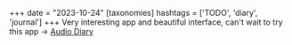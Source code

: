 +++
date = "2023-10-24"
[taxonomies]
hashtags = ['TODO', 'diary', 'journal']
+++
Very interesting app and beautiful interface, can't wait to try this app -> [Audio Diary](https://play.google.com/store/apps/details?id=me.audiodiary.audiodiary&pcampaignid=web_share)
